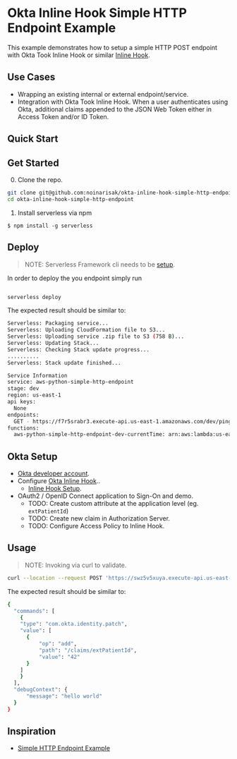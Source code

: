 # Okta Inline Hook Simple HTTP Endpoint Example

This example demonstrates how to setup a simple HTTP POST endpoint with Okta Took Inline Hook or similar [Inline Hook](https://developer.okta.com/docs/concepts/inline-hooks/).

## Use Cases

- Wrapping an existing internal or external endpoint/service.
- Integration with Okta Took Inline Hook. When a user authenticates using Okta, additional claims appended to the JSON Web Token either in Access Token and/or ID Token.

## Quick Start

## Get Started

0. Clone the repo.

```bash
git clone git@github.com:noinarisak/okta-inline-hook-simple-http-endpoint.git
cd okta-inline-hook-simple-http-endpoint
```

1.  Install serverless via npm

```bash=
$ npm install -g serverless
```

## Deploy

> NOTE: Serverless Framework cli needs to be [setup](https://www.serverless.com/framework/docs/).

In order to deploy the you endpoint simply run

```bash

serverless deploy
```

The expected result should be similar to:

```bash
Serverless: Packaging service...
Serverless: Uploading CloudFormation file to S3...
Serverless: Uploading service .zip file to S3 (758 B)...
Serverless: Updating Stack...
Serverless: Checking Stack update progress...
..........
Serverless: Stack update finished...

Service Information
service: aws-python-simple-http-endpoint
stage: dev
region: us-east-1
api keys:
  None
endpoints:
  GET - https://f7r5srabr3.execute-api.us-east-1.amazonaws.com/dev/ping
functions:
  aws-python-simple-http-endpoint-dev-currentTime: arn:aws:lambda:us-east-1:377024778620:function:aws-python-simple-http-endpoint-dev-currentTime
```

## Okta Setup

- [Okta developer account](https://developer.okta.com/).
- Configure [Okta Inline Hook](https://developer.okta.com/docs/concepts/inline-hooks/)..
  - [Inline Hook Setup](https://developer.okta.com/docs/concepts/inline-hooks/#inline-hook-setup).
- OAuth2 / OpenID Connect application to Sign-On and demo.
  - TODO: Create custom attribute at the application level (eg. `extPatientId`)
  - TODO: Create new claim in Authorization Server.
  - TODO: Configure Access Policy to Inline Hook.

## Usage

> NOTE: Invoking via curl to validate.

```bash
curl --location --request POST 'https://swz5v5xuya.execute-api.us-east-1.amazonaws.com/dev/addclaim'
```

The expected result should be similar to:

```bash
{
  "commands": [
    {
    "type": "com.okta.identity.patch",
    "value": [
      {
          "op": "add",
          "path": "/claims/extPatientId",
          "value": "42"
      }
    ]
    }
  ],
  "debugContext": {
      "message": "hello world"
  }
}
```

## Inspiration

- [Simple HTTP Endpoint Example](https://github.com/serverless/examples/tree/master/aws-python-simple-http-endpoint)
